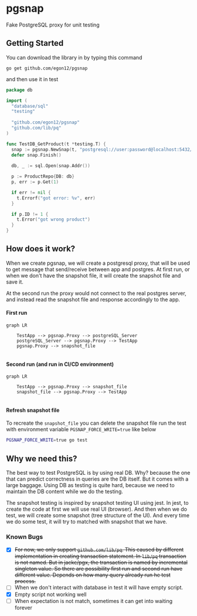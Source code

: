 # pgsnap
Fake PostgreSQL proxy for unit testing

## Getting Started
You can download the library in by typing this command

```
go get github.com/egon12/pgsnap
```
and then use it in test
```go
package db

import (
  "database/sql"
  "testing"
  
  "github.com/egon12/pgsnap"
  "github.com/lib/pq"
)

func TestDB_GetProduct(t *testing.T) {
  snap := pgsnap.NewSnap(t, "postgresql://user:password@localhost:5432/dbname")
  defer snap.Finish()
  
  db, _ := sql.Open(snap.Addr())

  p := ProductRepo{DB: db}
  p, err := p.Get(1)

  if err != nil {
    t.Errorf("got error: %v", err)
  }

  if p.ID != 1 {
    t.Error("got wrong product")
  }
}

```

## How does it work?
When we create pgsnap, we will create a postgresql proxy, that will be used to get message that 
send/receive between app and postgres. At first run, or when we don't have the snapshot file,
it will create the snapshot file and save it.

At the second run the proxy would not connect to the real postgres server, and instead read
the snapshot file and response accordingly to the app.

#### First run
```mermaid
graph LR

    TestApp --> pgsnap.Proxy --> postgreSQL_Server
    postgreSQL_Server --> pgsnap.Proxy --> TestApp
    pgsnap.Proxy --> snapshot_file
    
```

#### Second run (and run in CI/CD environment)
```mermaid
graph LR

    TestApp --> pgsnap.Proxy --> snapshot_file
    snapshot_file --> pgsnap.Proxy --> TestApp
    
```

#### Refresh snapshot file
To recreate the `snapshot_file` you can delete the snapshot file run the test with
environment variable `PGSNAP_FORCE_WRITE=true` like below

```sh
PGSNAP_FORCE_WRITE=true go test
```

## Why we need this?
The best way to test PostgreSQL is by using real DB. Why? because the one that can predict 
correctness in queries are the DB itself. But it comes with a large baggage.
Using DB as testing is quite hard, because we need to maintain the DB content while we 
do the testing.

The snapshot testing is inspired by snapshot testing UI using jest. In jest, to create the 
code at first we will use real UI (browser). And then when we do test, we will create some 
snapshot (tree structure of the UI). And every time we do some test, it will try to matched
with snapshot that we have.



### Known Bugs
- [x] ~~For now, we only support `github.com/lib/pq`. This caused by different implementation in 
      creating transaction statement. In `lib/pq` transaction is not named. But in jackc/pgx,
      the transaction is named by incremental singleton value. So there are possibility 
      first run and second run have different value. Depends on how many query already run 
      he test process.~~
- [ ] When we don't interact with database in test it will have empty script.
- [x] Empty script not working well
- [ ] When expectation is not match, sometimes it can get into waiting forever
